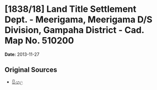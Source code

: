 # [1838/18] Land Title Settlement Dept. - Meerigama, Meerigama D/S Division, Gampaha District - Cad. Map No. 510200

**Date:** 2013-11-27

## Original Sources

- [සිංහල](https://documents.gov.lk/view/extra-gazettes/2013/11/1838-18_S.pdf)
